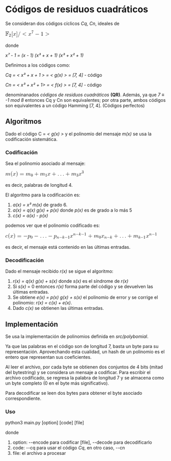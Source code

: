 # Códigos de residuos cuadráticos

Se consideran dos códigos cíclicos *Cq*, *Cn*, ideales de

![alt text](eqn/r.png "Reducción del campo")

donde

*x⁷ - 1 = (x - 1) (x³ + x + 1) (x³ + x² + 1)*

Definimos a los códigos como:

*Cq = < x³ + x + 1 > = < g(x) > = [7, 4] -* código

*Cn = < x³ + x² + 1> = < f(x) > = [7, 4] -* código

denominanados *códigos de residuos cuadráticos* **(QR)**. Además, ya que *7 ≡ -1 mod 8* entonces Cq y Cn son equivalentes; por otra parte, ambos códigos son equivalentes a un código Hamming [7, 4]. (Códigos perfectos)

## Algoritmos

Dado el código  C = *< g(x) >* y el polinomio del mensaje *m(x)* se usa la codificación sistemática.

### Codificación

Sea el polinomio asociado al mensaje:

![alt text](eqn/mword.png "Mensaje a codificar")

es decir, palabras de longitud 4.

El algoritmo para la codificación es:

1. *a(x) = x³ m(x)* de grado 6.
2. *a(x) = q(x) g(x) + p(x)* donde *p(x)* es de grado a lo más 5
3. *c(x) = a(x) - p(x)*

podemos ver que el polinomio codificado es:

![alt text](eqn/cword.png "Palabra en el código")

es decir, el mensaje está contenido en las últimas entradas.

### Decodificación

Dado el mensaje recibido *r(x)* se sigue el algoritmo:

1. *r(x) = q(x) g(x) + s(x)* donde *s(x)* es el síndrome de *r(x)*
2. Si *s(x)* = 0 entonces *r(x)* forma parte del código y se devuelven las últimas entradas.
3. Se obtiene *e(x) = p(x) g(x) + s(x)* el  polinomio de error y se corrige el polinomio: *r(x) = c(x) + e(x)*.
4. Dado *c(x)* se obtienen las últimas entradas.

## Implementación

Se usa la implementación de polinomios definida en *src/polybomial*.

Ya que las palabras en el código son de longitud 7, basta un byte para su representación. Aprovechando esta cualidad, un hash de un polinomio es el entero que representan sus coeficientes.

Al leer el archivo, por cada byte se obtienen dos conjuntos de 4 bits (mitad del bytestring) y se considera un mensaje a codificar. Para escribir el archivo codificado, se regresa la palabra de longitud 7 y se almacena como un byte completo (0 en el byte más significativo).

Para decodificar se leen dos bytes para obtener el byte asociado correspondiente.

### Uso

python3 main.py [option] [code] [file]

donde
  1. option: --encode para codificar [file], --decode para decodificarlo
  2. code: --cq para usar el código *Cq*, en otro caso, --cn
  3. file: el archivo a procesar
